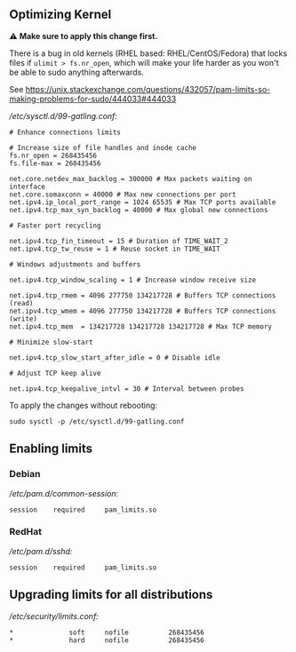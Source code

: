 ## Optimizing Kernel

:warning: **Make sure to apply this change first.**

There is a bug in old kernels (RHEL based: RHEL/CentOS/Fedora) that locks files if `ulimit > fs.nr_open`, which will make your life harder as you won't be able to sudo anything afterwards.

See https://unix.stackexchange.com/questions/432057/pam-limits-so-making-problems-for-sudo/444033#444033

*/etc/sysctl.d/99-gatling.conf:*

```
# Enhance connections limits

# Increase size of file handles and inode cache
fs.nr_open = 268435456
fs.file-max = 268435456

net.core.netdev_max_backlog = 300000 # Max packets waiting on interface
net.core.somaxconn = 40000 # Max new connections per port
net.ipv4.ip_local_port_range = 1024 65535 # Max TCP ports available
net.ipv4.tcp_max_syn_backlog = 40000 # Max global new connections

# Faster port recycling

net.ipv4.tcp_fin_timeout = 15 # Duration of TIME_WAIT_2
net.ipv4.tcp_tw_reuse = 1 # Reuse socket in TIME_WAIT

# Windows adjustments and buffers

net.ipv4.tcp_window_scaling = 1 # Increase window receive size

net.ipv4.tcp_rmem = 4096 277750 134217728 # Buffers TCP connections (read)
net.ipv4.tcp_wmem = 4096 277750 134217728 # Buffers TCP connections (write)
net.ipv4.tcp_mem  = 134217728 134217728 134217728 # Max TCP memory

# Minimize slow-start

net.ipv4.tcp_slow_start_after_idle = 0 # Disable idle

# Adjust TCP keep alive

net.ipv4.tcp_keepalive_intvl = 30 # Interval between probes
```

To apply the changes without rebooting:

```
sudo sysctl -p /etc/sysctl.d/99-gatling.conf
```

## Enabling limits

### Debian

*/etc/pam.d/common-session:*

```
session    required     pam_limits.so
```

### RedHat

*/etc/pam.d/sshd:*

```
session    required     pam_limits.so
```

## Upgrading limits for all distributions

*/etc/security/limits.conf:*

```
*              soft     nofile          268435456
*              hard     nofile          268435456
```
